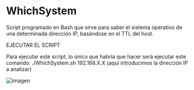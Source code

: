 # WhichSystem

Script programado en Bash que sirve para saber el sistema operativo de una determinada dirección IP, basándose en el TTL del host.

EJECUTAR EL SCRIPT

Para ejecutar este script, lo único que habría que hacer será ejecutar este comando: ./WhichSystem.sh 192.168.X.X (aquí introducimos la dirección IP a analizar)

![imagen](https://user-images.githubusercontent.com/96432001/183616442-405b0380-ba1e-4329-97d9-15359c31b894.png)

